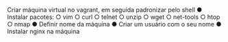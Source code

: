 Criar máquina virtual no vagrant, em seguida padronizar pelo shell
●	Instalar pacotes:
○	vim
○	curl
○	telnet
○	unzip
○	wget
○	net-tools
○	htop
○	nmap
●	Definir nome da máquina
●	Criar um usuário com o seu nome
●	Instalar nginx na máquina

